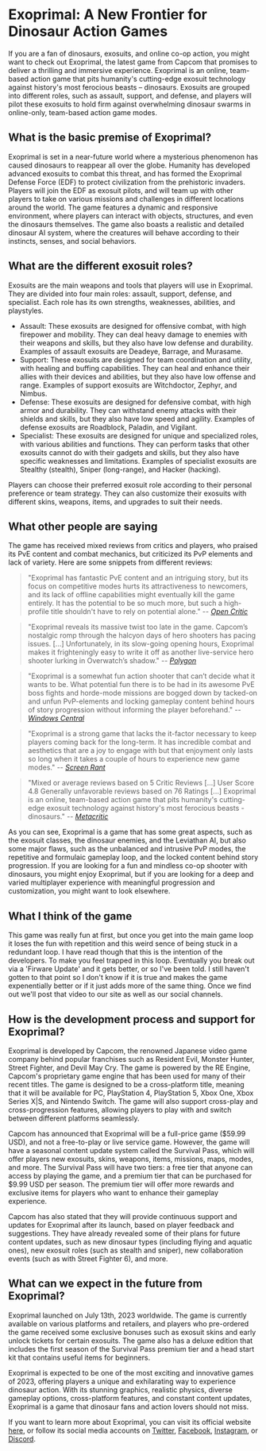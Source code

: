 # Exoprimal: A New Frontier for Dinosaur Action Games

If you are a fan of dinosaurs, exosuits, and online co-op action, you might want to check out Exoprimal, the latest game from Capcom that promises to deliver a thrilling and immersive experience. Exoprimal is an online, team-based action game that pits humanity's cutting-edge exosuit technology against history's most ferocious beasts – dinosaurs. Exosuits are grouped into different roles, such as assault, support, and defense, and players will pilot these exosuits to hold firm against overwhelming dinosaur swarms in online-only, team-based action game modes.

## What is the basic premise of Exoprimal?

Exoprimal is set in a near-future world where a mysterious phenomenon has caused dinosaurs to reappear all over the globe. Humanity has developed advanced exosuits to combat this threat, and has formed the Exoprimal Defense Force (EDF) to protect civilization from the prehistoric invaders. Players will join the EDF as exosuit pilots, and will team up with other players to take on various missions and challenges in different locations around the world. The game features a dynamic and responsive environment, where players can interact with objects, structures, and even the dinosaurs themselves. The game also boasts a realistic and detailed dinosaur AI system, where the creatures will behave according to their instincts, senses, and social behaviors.

## What are the different exosuit roles?

Exosuits are the main weapons and tools that players will use in Exoprimal. They are divided into four main roles: assault, support, defense, and specialist. Each role has its own strengths, weaknesses, abilities, and playstyles.

- Assault: These exosuits are designed for offensive combat, with high firepower and mobility. They can deal heavy damage to enemies with their weapons and skills, but they also have low defense and durability. Examples of assault exosuits are Deadeye, Barrage, and Murasame.
- Support: These exosuits are designed for team coordination and utility, with healing and buffing capabilities. They can heal and enhance their allies with their devices and abilities, but they also have low offense and range. Examples of support exosuits are Witchdoctor, Zephyr, and Nimbus.
- Defense: These exosuits are designed for defensive combat, with high armor and durability. They can withstand enemy attacks with their shields and skills, but they also have low speed and agility. Examples of defense exosuits are Roadblock, Paladin, and Vigilant.
- Specialist: These exosuits are designed for unique and specialized roles, with various abilities and functions. They can perform tasks that other exosuits cannot do with their gadgets and skills, but they also have specific weaknesses and limitations. Examples of specialist exosuits are Stealthy (stealth), Sniper (long-range), and Hacker (hacking).

Players can choose their preferred exosuit role according to their personal preference or team strategy. They can also customize their exosuits with different skins, weapons, items, and upgrades to suit their needs.

## What other people are saying
The game has received mixed reviews from critics and players, who praised its PvE content and combat mechanics, but criticized its PvP elements and lack of variety. Here are some snippets from different reviews:

> "Exoprimal has fantastic PvE content and an intriguing story, but its focus on competitive modes hurts its attractiveness to newcomers, and its lack of offline capabilities might eventually kill the game entirely. It has the potential to be so much more, but such a high-profile title shouldn't have to rely on potential alone."
> -- <cite>[Open Critic][1]</cite>


> "Exoprimal reveals its massive twist too late in the game. Capcom’s nostalgic romp through the halcyon days of hero shooters has pacing issues. [...] Unfortunately, in its slow-going opening hours, Exoprimal makes it frighteningly easy to write it off as another live-service hero shooter lurking in Overwatch’s shadow."
> -- <cite>[Polygon][2]</cite>

> "Exoprimal is a somewhat fun action shooter that can’t decide what it wants to be. What potential fun there is to be had in its awesome PvE boss fights and horde-mode missions are bogged down by tacked-on and unfun PvP-elements and locking gameplay content behind hours of story progression without informing the player beforehand."
> -- <cite>[Windows Central][3]</cite>

> "Exoprimal is a strong game that lacks the it-factor necessary to keep players coming back for the long-term. It has incredible combat and aesthetics that are a joy to engage with but that enjoyment only lasts so long when it takes a couple of hours to experience new game modes."
> -- <cite>[Screen Rant][4]</cite>

> "Mixed or average reviews based on 5 Critic Reviews [...] User Score 4.8 Generally unfavorable reviews based on 76 Ratings [...] Exoprimal is an online, team-based action game that pits humanity's cutting-edge exosuit technology against history's most ferocious beasts - dinosaurs."
> -- <cite>[Metacritic][5]</cite>

As you can see, Exoprimal is a game that has some great aspects, such as the exosuit classes, the dinosaur enemies, and the Leviathan AI, but also some major flaws, such as the unbalanced and intrusive PvP modes, the repetitive and formulaic gameplay loop, and the locked content behind story progression. If you are looking for a fun and mindless co-op shooter with dinosaurs, you might enjoy Exoprimal, but if you are looking for a deep and varied multiplayer experience with meaningful progression and customization, you might want to look elsewhere.

## What I think of the game 
This game was really fun at first, but once you get into the main game loop it loses the fun with repetition and this weird sence of being stuck in a redundant loop.  I have read though that this is the intention of the developers. To make you feel trapped in this loop.  Eventually you break out via a 'Firware Update' and it gets better, or so I've been told.  I still haven't gotten to that point so I don't know if it is true and makes the game expenentially better or if it just adds more of the same thing. Once we find out we'll post that video to our site as well as our social channels.

## How is the development process and support for Exoprimal?

Exoprimal is developed by Capcom, the renowned Japanese video game company behind popular franchises such as Resident Evil, Monster Hunter, Street Fighter, and Devil May Cry. The game is powered by the RE Engine, Capcom's proprietary game engine that has been used for many of their recent titles. The game is designed to be a cross-platform title, meaning that it will be available for PC, PlayStation 4, PlayStation 5, Xbox One, Xbox Series X|S, and Nintendo Switch. The game will also support cross-play and cross-progression features, allowing players to play with and switch between different platforms seamlessly.

Capcom has announced that Exoprimal will be a full-price game ($59.99 USD), and not a free-to-play or live service game. However, the game will have a seasonal content update system called the Survival Pass, which will offer players new exosuits, skins, weapons, items, missions, maps, modes, and more. The Survival Pass will have two tiers: a free tier that anyone can access by playing the game, and a premium tier that can be purchased for $9.99 USD per season. The premium tier will offer more rewards and exclusive items for players who want to enhance their gameplay experience.

Capcom has also stated that they will provide continuous support and updates for Exoprimal after its launch, based on player feedback and suggestions. They have already revealed some of their plans for future content updates, such as new dinosaur types (including flying and aquatic ones), new exosuit roles (such as stealth and sniper), new collaboration events (such as with Street Fighter 6), and more.

## What can we expect in the future from Exoprimal?

Exoprimal launched on July 13th, 2023 worldwide. The game is currently available on various platforms and retailers, and players who pre-ordered the game received some exclusive bonuses such as exosuit skins and early unlock tickets for certain exosuits. The game also has a deluxe edition that includes the first season of the Survival Pass premium tier and a head start kit that contains useful items for beginners.

Exoprimal is expected to be one of the most exciting and innovative games of 2023, offering players a unique and exhilarating way to experience dinosaur action. With its stunning graphics, realistic physics, diverse gameplay options, cross-platform features, and constant content updates, Exoprimal is a game that dinosaur fans and action lovers should not miss.

If you want to learn more about Exoprimal, you can visit its official website [here](https://www.exoprimal.com/en-us/), or follow its social media accounts on [Twitter](https://twitter.com/exoprimal), [Facebook](https://www.facebook.com/exoprimal), [Instagram](https://www.instagram.com/exoprimal/), or [Discord](https://discord.gg/exoprimal).








[1]: https://opencritic.com/game/15224/exoprimal
[2]: https://www.polygon.com/reviews/23802000/exoprimal-review-exosuits-dinosaurs-game-pass-ps5-pc-xbox
[3]: https://www.windowscentral.com/gaming/xbox/exoprimal-review
[4]: https://screenrant.com/exoprimal-review/
[5]: https://www.metacritic.com/game/xbox-series-x/exoprimal